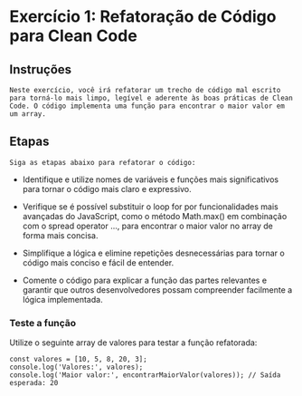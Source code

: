 # Exercício 1: Refatoração de Código para Clean Code

## Instruções
    Neste exercício, você irá refatorar um trecho de código mal escrito para torná-lo mais limpo, legível e aderente às boas práticas de Clean Code. O código implementa uma função para encontrar o maior valor em um array.

## Etapas
    Siga as etapas abaixo para refatorar o código:

* Identifique e utilize nomes de variáveis e funções mais significativos para tornar o código mais claro e expressivo.

* Verifique se é possível substituir o loop for por funcionalidades mais avançadas do JavaScript, como o método Math.max() em combinação com o spread operator ..., para encontrar o maior valor no array de forma mais concisa.

* Simplifique a lógica e elimine repetições desnecessárias para tornar o código mais conciso e fácil de entender.

* Comente o código para explicar a função das partes relevantes e garantir que outros desenvolvedores possam compreender facilmente a lógica implementada.

### Teste a função

Utilize o seguinte array de valores para testar a função refatorada:

``` 
const valores = [10, 5, 8, 20, 3];
console.log('Valores:', valores);
console.log('Maior valor:', encontrarMaiorValor(valores)); // Saída esperada: 20

```
